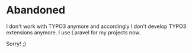 # Abandoned

I don't work with TYPO3 anymore and accordingly I don't develop TYPO3 extensions anymore. I use Laravel for my projects now.

Sorry! ;)
